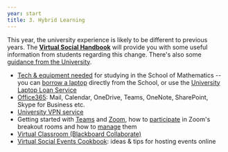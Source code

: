 ```yaml
---
year: start
title: 3. Hybrid Learning
---
```


This year, the university experience is likely to be different to previous years. The [**Virtual Social Handbook**](https://bettermathematics.github.io/#virtual-social-handbook) will provide you with some useful information from students regarding this change. There's also some [guidance from the University](https://www.ed.ac.uk/institute-academic-development/study-hub/learning-resources/hybrid-learning-and-teaching).

- [Tech & equipment needed](https://teaching.maths.ed.ac.uk/main/undergraduate/studies/equipment) for studying in the School of Mathematics -- you can [borrow a laptop](https://backend.maths.ed.ac.uk/maths-services/student_laptops/uoe-laptops.php) directly from the School, or use the [University Laptop Loan Service](https://www.ed.ac.uk/information-services/library-museum-gallery/using-library/borrowing-a-book/borrowing-laptops)
- [Office365](https://www.ed.ac.uk/information-services/computing/comms-and-collab/office365): Mail, Calendar, OneDrive, Teams, OneNote, SharePoint, Skype for Business etc.
- [University VPN service](https://www.ed.ac.uk/information-services/computing/desktop-personal/vpn)
- Getting started with [Teams](https://www.ed.ac.uk/information-services/computing/comms-and-collab/office365/teams/get-started) and [Zoom](https://www.ed.ac.uk/information-services/computing/comms-and-collab/zoom/quickstart-guide), how to [participate](https://support.zoom.us/hc/en-us/articles/115005769646-Participating-in-breakout-rooms) in Zoom's breakout rooms and how to [manage](https://support.zoom.us/hc/en-us/articles/206476313-Managing-Breakout-Rooms) them
- [Virtual Classroom (Blackboard Collaborate)](https://www.ed.ac.uk/information-services/learning-technology/communication/collaborate-students)
- [Virtual Social Events Cookbook](resources/general/social-events.pdf): ideas & tips for hosting events online